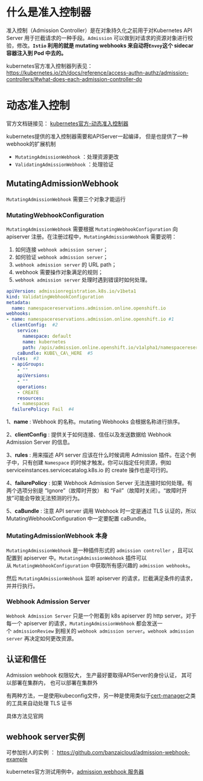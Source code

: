 # 什么是准入控制器

准入控制（Admission Controller）是在对象持久化之前用于对Kubernetes API Server 用于拦截请求的一种手段。`Admission` 可以做到对请求的资源对象进行校验，修改。**`Istio` 利用的就是 mutating webhooks 来自动将`Envoy`这个 sidecar 容器注入到 Pod 中去的。**

kubernetes官方准入控制器列表见： https://kubernetes.io/zh/docs/reference/access-authn-authz/admission-controllers/#what-does-each-admission-controller-do

# 动态准入控制

官方文档链接见： [kubernetes官方-动态准入控制器](https://kubernetes.io/zh/docs/reference/access-authn-authz/extensible-admission-controllers/)

kubernetes提供的准入控制器需要和APIServer一起编译， 但是也提供了一种webhook的扩展机制

- `MutatingAdmissionWebhook` ：处理资源更改
- `ValidatingAdmissionWebhook` ：处理验证

## MutatingAdmissionWebhook

`MutatingAdmissionWebhook` 需要三个对象才能运行

### MutatingWebhookConfiguration

`MutatingAdmissionWebhook` 需要根据 `MutatingWebhookConfiguration` 向 apiserver 注册。在注册过程中，`MutatingAdmissionWebhook` 需要说明：

1. 如何连接 `webhook admission server`；
2. 如何验证 `webhook admission server`；
3. `webhook admission server` 的 URL path；
4. webhook 需要操作对象满足的规则；
5. `webhook admission server` 处理时遇到错误时如何处理。

```yaml
apiVersion: admissionregistration.k8s.io/v1beta1
kind: ValidatingWebhookConfiguration
metadata:
  name: namespacereservations.admission.online.openshift.io
webhooks:
- name: namespacereservations.admission.online.openshift.io #1
  clientConfig:  #2
    service:
      namespace: default
      name: kubernetes
      path: /apis/admission.online.openshift.io/v1alpha1/namespacereservations
    caBundle: KUBE\_CA\_HERE  #5
  rules:  #3
  - apiGroups:
    - ""
    apiVersions:
    - ""
    operations:
    - CREATE
    resources:
    - namespaces
  failurePolicy: Fail  #4
```

1、**name** : Webhook 的名称。mutating Webhooks 会根据名称进行排序。

2、**clientConfig** : 提供关于如何连接、信任以及发送数据给 Webhook Admission Server 的信息。

3、**rules** : 用来描述 API server 应该在什么时候调用 Admission 插件。在这个例子中，只有创建 `Namespace` 的时候才触发。你可以指定任何资源，例如 serviceinstances.servicecatalog.k8s.io 的 create 操作也是可行的。

4、**failurePolicy** : 如果 Webhook Admission Server 无法连接时如何处理。有两个选项分别是 “Ignore”（故障时开放） 和 “Fail”（故障时关闭）。“故障时开放”可能会导致无法预测的行为。

5、**caBundle** : 注意 API server 调用 Webhook 时一定是通过 TLS 认证的，所以 MutatingWebhookConfiguration 中一定要配置 caBundle。

### MutatingAdmissionWebhook 本身

`MutatingAdmissionWebhook` 是一种插件形式的 `admission controller` ，且可以配置到 apiserver 中。`MutatingAdmissionWebhook` 插件可以从 `MutatingWebhookConfiguration` 中获取所有感兴趣的 `admission webhooks`。

然后 `MutatingAdmissionWebhook` 监听 apiserver 的请求，拦截满足条件的请求，并并行执行。

### Webhook Admission Server

`Webhook Admission Server` 只是一个附着到 k8s apiserver 的 http server。对于每一个 apiserver 的请求，`MutatingAdmissionWebhook` 都会发送一个 `admissionReview` 到相关的 `webhook admission server`。`webhook admission server` 再决定如何更改资源。

## 认证和信任

Admission webhook 权限较大， 生产最好要取得APIServer的身份认证， 其可以部署在集群内， 也可以部署在集群外

有两种方法，一是使用kubeconfig文件，另一种是使用类似于[cert-manager](https://www.qikqiak.com/post/automatic-kubernetes-ingress-https-with-lets-encrypt)之类的工具来自动处理 TLS 证书

具体方法见官网

## webhook server实例

可参加别人的实例 ： https://github.com/banzaicloud/admission-webhook-example

kubernetes官方测试用例中，[admission webhook 服务器](https://github.com/kubernetes/kubernetes/blob/v1.13.0/test/images/webhook/main.go) 